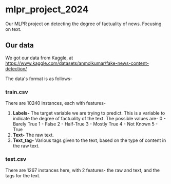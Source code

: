 # mlpr_project_2024
Our MLPR project on detecting the degree of factuality of news. Focusing on text.

## Our data
We got our data from Kaggle, at https://www.kaggle.com/datasets/anmolkumar/fake-news-content-detection/

The data's format is as follows-

### train.csv
There are 10240 instances, each with features-
1. **Labels-** The target variable we are trying to predict. This is a variable to indicate the degree of factuality of the text. The possible values are-
     0 - Barely True
     1 - False
     2 - Half-True
     3 - Mostly True
     4 - Not Known
     5 - True
2. **Text-** The raw text.
3. **Text_tag-** Various tags given to the text, based on the type of content in the raw text.

### test.csv
There are 1267 instances here, with 2 features- the raw and text, and the tags for the text.
